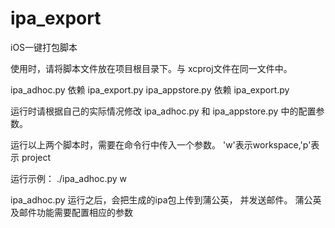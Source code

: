 # ipa_export
iOS一键打包脚本

使用时，请将脚本文件放在项目根目录下。与 xcproj文件在同一文件中。

ipa_adhoc.py 依赖 ipa_export.py
ipa_appstore.py 依赖 ipa_export.py

运行时请根据自己的实际情况修改  ipa_adhoc.py 和 ipa_appstore.py 中的配置参数。

运行以上两个脚本时，需要在命令行中传入一个参数。  'w'表示workspace,'p'表示 project

运行示例：
  ./ipa_adhoc.py w
  

ipa_adhoc.py   运行之后，会把生成的ipa包上传到蒲公英， 并发送邮件。  蒲公英及邮件功能需要配置相应的参数
